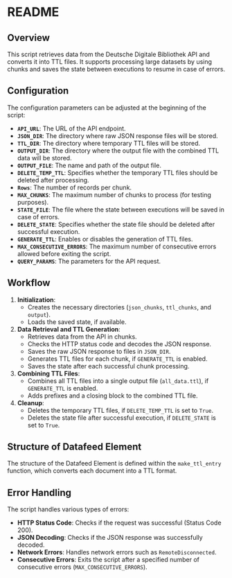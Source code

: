 # README

## Overview

This script retrieves data from the Deutsche Digitale Bibliothek API and converts it into TTL files. It supports processing large datasets by using chunks and saves the state between executions to resume in case of errors.

## Configuration

The configuration parameters can be adjusted at the beginning of the script:

* **`API_URL`**: The URL of the API endpoint.
* **`JSON_DIR`**: The directory where raw JSON response files will be stored.
* **`TTL_DIR`**: The directory where temporary TTL files will be stored.
* **`OUTPUT_DIR`**: The directory where the output file with the combined TTL data will be stored.
* **`OUTPUT_FILE`**: The name and path of the output file.
* **`DELETE_TEMP_TTL`**: Specifies whether the temporary TTL files should be deleted after processing.
* **`Rows`**: The number of records per chunk.
* **`MAX_CHUNKS`**: The maximum number of chunks to process (for testing purposes).
* **`STATE_FILE`**: The file where the state between executions will be saved in case of errors.
* **`DELETE_STATE`**: Specifies whether the state file should be deleted after successful execution.
* **`GENERATE_TTL`**: Enables or disables the generation of TTL files.
* **`MAX_CONSECUTIVE_ERRORS`**: The maximum number of consecutive errors allowed before exiting the script.
* **`QUERY_PARAMS`**: The parameters for the API request.

## Workflow

1. **Initialization**:
	* Creates the necessary directories (`json_chunks`, `ttl_chunks`, and `output`).
	* Loads the saved state, if available.
2. **Data Retrieval and TTL Generation**:
	* Retrieves data from the API in chunks.
	* Checks the HTTP status code and decodes the JSON response.
	* Saves the raw JSON response to files in `JSON_DIR`.
	* Generates TTL files for each chunk, if `GENERATE_TTL` is enabled.
	* Saves the state after each successful chunk processing.
3. **Combining TTL Files**:
	* Combines all TTL files into a single output file (`all_data.ttl`), if `GENERATE_TTL` is enabled.
	* Adds prefixes and a closing block to the combined TTL file.
4. **Cleanup**:
	* Deletes the temporary TTL files, if `DELETE_TEMP_TTL` is set to `True`.
	* Deletes the state file after successful execution, if `DELETE_STATE` is set to `True`.

## Structure of Datafeed Element

The structure of the Datafeed Element is defined within the `make_ttl_entry` function, which converts each document into a TTL format.

## Error Handling

The script handles various types of errors:

* **HTTP Status Code**: Checks if the request was successful (Status Code 200).
* **JSON Decoding**: Checks if the JSON response was successfully decoded.
* **Network Errors**: Handles network errors such as `RemoteDisconnected`.
* **Consecutive Errors**: Exits the script after a specified number of consecutive errors (`MAX_CONSECUTIVE_ERRORS`).
```